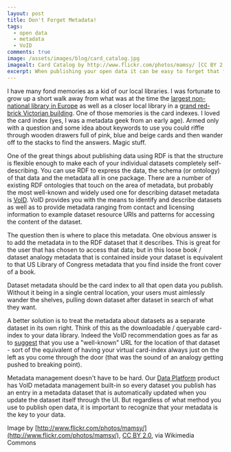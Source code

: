 ```yaml
---
layout: post
title: Don't Forget Metadata!
tags:
  - open data
  - metadata
  - VoID
comments: true
image: /assets/images/blog/card_catalog.jpg
imagealt: Card Catalog by http://www.flickr.com/photos/mamsy/ [CC BY 2.0 (http://creativecommons.org/licenses/by/2.0)], via Wikimedia Commons
excerpt: When publishing your open data it can be easy to forget that for it to be useful it needs to be discoverable...
---
```


I have many fond memories as a kid of our local libraries. I was fortunate to grow up a short walk away from
what was at the time the [largest non-national library in Europe](https://en.wikipedia.org/wiki/Birmingham_Central_Library) 
as well as a closer local library in a [grand
red-brick Victorian building](https://en.wikipedia.org/wiki/Spring_Hill_Library). 
One of those memories is the card indexes. I loved the card index (yes,
I was a metadata geek from an early age). Armed only with a question and some idea about keywords to 
use you could riffle through wooden drawers full of pink, blue and beige cards and then wander off 
to the stacks to find the answers. Magic stuff.

One of the great things about publishing data using RDF is that the structure is flexible enough
to make each of your individual datasets completely self-describing. You can use RDF 
to express the data, the schema (or ontology) of that data and the metadata all in one package.
There are a number of existing RDF ontologies that touch on the area of metadata, but probably the
most well-known and widely used one for describing dataset metadata is [VoID](https://www.w3.org/TR/void/).
VoID provides you with the means to identify and describe datasets as well as to provide metadata
ranging from contact and licensing information to example dataset resource URIs and patterns for accessing
the content of the dataset.

The question then is where to place this metadata. One obvious answer is to add the metadata in to 
the RDF dataset that it describes. This is great for the user that has chosen to access that data; 
but in this loose book / dataset analogy metadata that is contained inside your dataset is equivalent to 
that US Library of Congress metadata that you find inside the front cover of a book. 

Dataset metadata should be the card index to all that open data you publish. 
Without it being in a single central location, your users must aimlessly wander the shelves, pulling down dataset after 
dataset in search of what they want.  

A better solution is to treat the metadata about datasets as a separate dataset in its own right. 
Think of this as the downloadable / queryable card-index to your data library. Indeed the VoID recommendation
goes as far as to [suggest](https://www.w3.org/TR/void/#discovery) that you use a "well-known" URL for the location of that dataset - sort of
the equivalent of having your virtual card-index always just on the left as you come through the door (that was 
the sound of an analogy getting pushed to breaking point).

Metadata management doesn't have to be hard. Our [Data Platform](http://dataplatform.co.uk/) product has VoID 
metadata management built-in so every dataset you publish has an entry in a metadata dataset that is automatically
updated when you update the dataset itself through the UI. But regardless of what method you use to publish
open data, it is important to recognize that your metadata is the key to your data.

Image by [http://www.flickr.com/photos/mamsy/](http://www.flickr.com/photos/mamsy/), [CC BY 2.0](http://creativecommons.org/licenses/by/2.0), via Wikimedia Commons